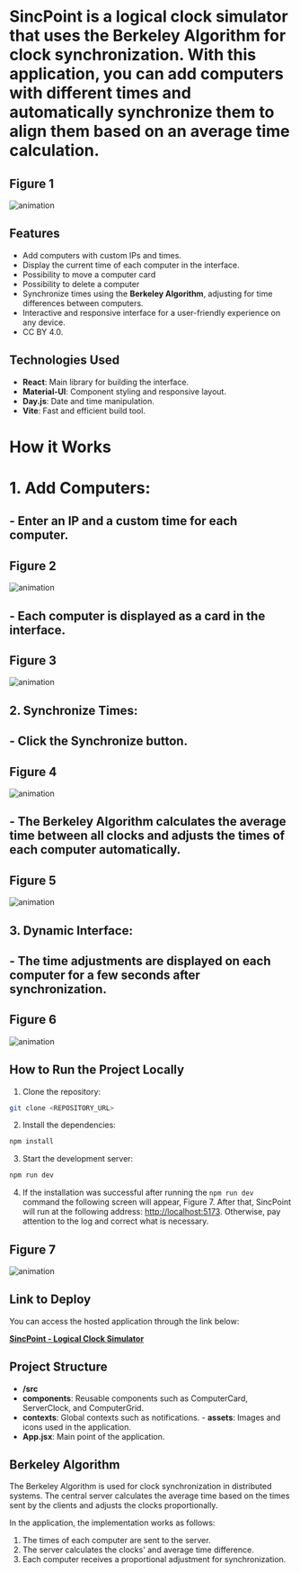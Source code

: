 # SincPoint is a logical clock simulator that uses the Berkeley Algorithm for clock synchronization. With this application, you can add computers with different times and automatically synchronize them to align them based on an average time calculation.
## Figure 1
![animation](https://github.com/WilckerNeckel/sinc-point/blob/main/Images/1.png)

## Features

- Add computers with custom IPs and times.
- Display the current time of each computer in the interface.
- Possibility to move a computer card
- Possibility to delete a computer
- Synchronize times using the **Berkeley Algorithm**, adjusting for time differences between computers.
- Interactive and responsive interface for a user-friendly experience on any device.
- CC BY 4.0.

## Technologies Used

- **React**: Main library for building the interface.
- **Material-UI**: Component styling and responsive layout.
- **Day.js**: Date and time manipulation.
- **Vite**: Fast and efficient build tool.

# How it Works

# 1. **Add Computers**:
## - Enter an IP and a custom time for each computer.
## Figure 2
![animation](https://github.com/WilckerNeckel/sinc-point/blob/main/Images/2-0.png)
## - Each computer is displayed as a card in the interface.
## Figure 3
![animation](https://github.com/WilckerNeckel/sinc-point/blob/main/Images/2.png)
## 2. **Synchronize Times**:
## - Click the **Synchronize** button.
## Figure 4
![animation](https://github.com/WilckerNeckel/sinc-point/blob/main/Images/3.png)
## - The Berkeley Algorithm calculates the average time between all clocks and adjusts the times of each computer automatically.
## Figure 5
![animation](https://github.com/WilckerNeckel/sinc-point/blob/main/Images/4.png)

## 3. **Dynamic Interface**:
## - The time adjustments are displayed on each computer for a few seconds after synchronization.
## Figure 6
![animation](https://github.com/WilckerNeckel/sinc-point/blob/main/Images/5.png)

## How to Run the Project Locally

1. Clone the repository:

```bash
git clone <REPOSITORY_URL>
```

2. Install the dependencies:

```bash
npm install
```

3. Start the development server:

```bash
npm run dev
```

4. If the installation was successful after running the `npm run dev` command the following screen will appear, Figure 7. After that, SincPoint will run at the following address: [http://localhost:5173](http://localhost:5173). Otherwise, pay attention to the log and correct what is necessary.
## Figure 7
![animation](https://github.com/WilckerNeckel/sinc-point/blob/main/Images/6.png)

## Link to Deploy

You can access the hosted application through the link below:

[**SincPoint - Logical Clock Simulator**](https://sincpoint.nexsyn.com.br)

## Project Structure

- **/src**
- **components**: Reusable components such as ComputerCard, ServerClock, and ComputerGrid.
- **contexts**: Global contexts such as notifications. - **assets**: Images and icons used in the application.
- **App.jsx**: Main point of the application.

## Berkeley Algorithm

The Berkeley Algorithm is used for clock synchronization in distributed systems. The central server calculates the average time based on the times sent by the clients and adjusts the clocks proportionally.

In the application, the implementation works as follows:

1. The times of each computer are sent to the server.
2. The server calculates the clocks' and average time difference.
3. Each computer receives a proportional adjustment for synchronization.
